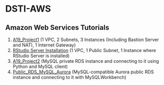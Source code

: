 # DSTI-AWS
## Amazon Web Services Tutorials

1. [A19_Project1](./A19_Project1_Readme.md) (1 VPC, 2 Subnets,  3 Instances (Including Bastion Server and NAT), 1 Internet Gateway)
1. [RStudio Server Installation](./RStudioServer.md) (1 VPC, 1 Public Subnet, 1 Instance where RStudio Server is installed)
1. [A19_Project2](./A19_Project2_readme.md) (MySQL private RDS instance and connecting to it using Python and MySQL client)
1. [Public_RDS_MySQL_Aurora](./Public_RDS_Aurora.md) (MySQL-compatible Aurora public RDS instance and connecting to it with MySQLWorkbench)

